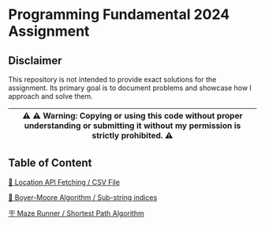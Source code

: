 # Programming Fundamental 2024 Assignment
## Disclaimer
This repository is not intended to provide exact solutions for the assignment. Its primary goal is to document problems and showcase how I approach and solve them.

| :warning: ⚠️ **Warning:** Copying or using this code without proper understanding or submitting it without my permission is strictly prohibited. ⚠️  |
| --- |

## Table of Content
[📍 Location API Fetching / CSV File](/01-fetch-location-api/README.md)

[📑 Boyer-Moore Algorithm / Sub-string indices](/02-boyer-moore-algorithm/README.md)

[🪧 Maze Runner / Shortest Path Algorithm](/03-maze-runner/README.md)

